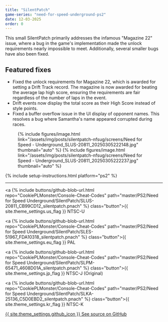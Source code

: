```yaml
---
title: "SilentPatch"
game-series: "need-for-speed-underground-ps2"
date: 12-03-2025
order: 0
---
```


This small SilentPatch primarily addresses the infamous "Magazine 22" issue, where a bug in the game's implementation made the unlock requirements nearly impossible to meet.
Additionally, several smaller bugs have also been fixed.

## Featured fixes

* Fixed the unlock requirements for Magazine 22, which is awarded for setting a Drift Track record. The magazine is now awarded for beating the average lap high score,
  ensuring the requirements are fair regardless of the number of laps in the event.
* Drift events now display the total score as their High Score instead of style points.
* Fixed a buffer overflow issue in the UI display of opponent names. This resolves a bug where Samantha's name appeared corrupted during races.

<figure class="media-container small">
{% include figures/image.html link="/assets/img/posts/silentpatch-nfsug/screens/Need for Speed - Underground_SLUS-20811_20250305222148.jpg" thumbnail="auto" %}
{% include figures/image.html link="/assets/img/posts/silentpatch-nfsug/screens/Need for Speed - Underground_SLUS-20811_20250305222237.jpg" thumbnail="auto" %}
</figure>

{% include setup-instructions.html platform="ps2" %}

***

<a {% include buttons/github-blob-url.html repo="CookiePLMonster/Console-Cheat-Codes" path="master/PS2/Need for Speed Underground/SilentPatch/SLUS-20811_CB99CD12_silentpatch.pnach" %} class="button">{{ site.theme_settings.us_flag }} NTSC-U</a>

<a {% include buttons/github-blob-url.html repo="CookiePLMonster/Console-Cheat-Codes" path="master/PS2/Need for Speed Underground/SilentPatch/SLES-51967_FDA10318_silentpatch.pnach" %} class="button">{{ site.theme_settings.eu_flag }} PAL</a>

<a {% include buttons/github-blob-url.html repo="CookiePLMonster/Console-Cheat-Codes" path="master/PS2/Need for Speed Underground/SilentPatch/SLPM-65471_4608D01A_silentpatch.pnach" %} class="button">{{ site.theme_settings.jp_flag }} NTSC-J (Original)</a>

<a {% include buttons/github-blob-url.html repo="CookiePLMonster/Console-Cheat-Codes" path="master/PS2/Need for Speed Underground/SilentPatch/SLKA-25136_C5D0EBD2_silentpatch.pnach" %} class="button">{{ site.theme_settings.kr_flag }} NTSC-K</a>

<a href="https://github.com/CookiePLMonster/Console-Cheat-Codes/tree/master/PS2/Need%20for%20Speed%20Underground/SilentPatch" class="button github" target="_blank">{{ site.theme_settings.github_icon }} See source on GitHub</a>
